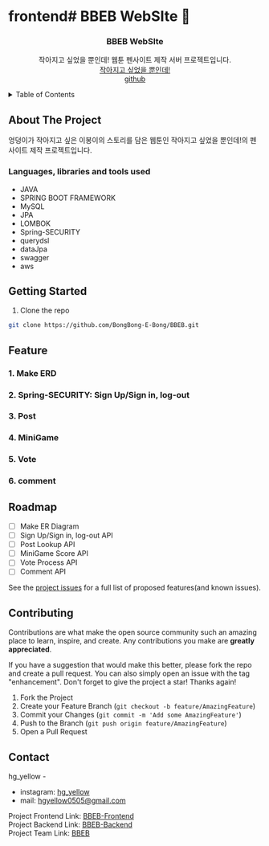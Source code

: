 # frontend# BBEB WebSIte :yellow_heart:

<div align="center">
 <h3 align="center">BBEB WebSIte</h3>
 <p align="center">
  작아지고 싶었을 뿐인데! 웹툰 펜사이트 제작 서버 프로젝트입니다.<br>
  <a href="https://comic.naver.com/challenge/list?titleId=806769">작아지고 싶었을 뿐인데!</a><br>
  <a href="https://github.com/BongBong-E-Bong/BBEB">github</a><br>
 </p>
</div>



<details>
  <summary>Table of Contents</summary>
  <ol>
    <li>
      <a href="#about-the-project">About The Project</a>
      <ul>
        <li><a href="#built-with">Languages, libraries and tools used</a></li>
      </ul>
    </li>
    <li>
      <a href="#getting-started">Getting Started</a>
    </li>
    <li><a href="#usage">Usage</a></li>
    <li><a href="#feature">Feature</a></li>
    <li><a href="#roadmap">Roadmap</a></li>
    <li><a href="#contributing">Contributing</a></li>
    <li><a href="#contact">Contact</a></li>
  </ol>
</details>



## About The Project
엉덩이가 작아지고 싶은 이봉이의 스토리를 담은 웹툰인 작아지고 싶었을 뿐인데!의 펜사이트 제작 프로젝트입니다.



### Languages, libraries and tools used
* JAVA
* SPRING BOOT FRAMEWORK
* MySQL
* JPA
* LOMBOK
* Spring-SECURITY
* querydsl
* dataJpa
* swagger
* aws



## Getting Started
1.  Clone the repo
   ```sh
   git clone https://github.com/BongBong-E-Bong/BBEB.git
   ```



## Feature
### 1. Make ERD
### 2. Spring-SECURITY: Sign Up/Sign in, log-out
### 3. Post
### 4. MiniGame
### 5. Vote
### 6. comment



## Roadmap
- [ ] Make ER Diagram
- [ ] Sign Up/Sign in, log-out API
- [ ] Post Lookup API
- [ ] MiniGame Score API
- [ ] Vote Process API
- [ ] Comment API

See the [project issues](https://github.com/BongBong-E-Bong/BBEB/issues) for a full list of proposed features(and known issues).



## Contributing
Contributions are what make the open source community such an amazing place to learn, inspire, and create. Any contributions you make are **greatly appreciated**.

If you have a suggestion that would make this better, please fork the repo and create a pull request. You can also simply open an issue with the tag "enhancement".
Don't forget to give the project a star! Thanks again!

1. Fork the Project
2. Create your Feature Branch (`git checkout -b feature/AmazingFeature`)
3. Commit your Changes (`git commit -m 'Add some AmazingFeature'`)
4. Push to the Branch (`git push origin feature/AmazingFeature`)
5. Open a Pull Request



## Contact
hg_yellow -
- instagram: [hg_yellow](https://instagram.com/hg_yellow)
- mail: hgyellow0505@gmail.com

Project Frontend Link: [BBEB-Frontend](https://github.com/BongBong-E-Bong/BBEB/tree/main/client) <br>
Project Backend Link: [BBEB-Backend](https://github.com/BongBong-E-Bong/BBEB/tree/main/website) <br>
Project Team Link: [BBEB](https://github.com/BongBong-E-Bong)